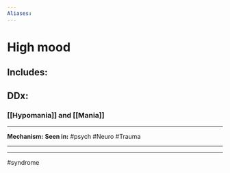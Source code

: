 ```yaml
---
Aliases:
---
```

# High mood
## Includes:
###
## DDx:
### [[Hypomania]] and [[Mania]]

---
**Mechanism:**
**Seen in:** #psych #Neuro #Trauma 

---


---
#syndrome 